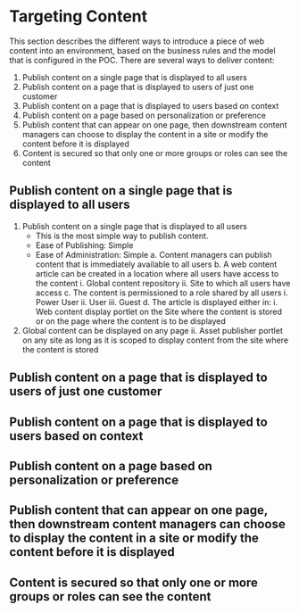 # Targeting Content
This section describes the different ways to introduce a piece of web content into an environment, based on the business rules and the model that is configured in the POC. There are several ways to deliver content:
1. Publish content on a single page that is displayed to all users
2. Publish content on a page that is displayed to users of just one customer
3. Publish content on a page that is displayed to users based on context
4. Publish content on a page based on personalization or preference
5. Publish content that can appear on one page, then downstream content managers can choose to display the content in a site or modify the content before it is displayed
6. Content is secured so that only one or more groups or roles can see the content

## Publish content on a single page that is displayed to all users
1. Publish content on a single page that is displayed to all users
	* This is the most simple way to publish content.
	* Ease of Publishing: Simple
	* Ease of Administration: Simple
a.	Content managers can publish content that is immediately available to all users 
b.	A web content article can be created in a location where all users have access to the content 
i.	Global content repository
ii.	Site to which all users have access
c.	The content is permissioned to a role shared by all users
i.	Power User
ii.	User
iii.	Guest
d.	The article is displayed either in:
i.	Web content display portlet on the Site where the content is stored or on the page where the content is to be displayed
1.	Global content can be displayed on any page
ii.	Asset publisher portlet on any site as long as it is scoped to display content from the site where the content is stored


## Publish content on a page that is displayed to users of just one customer

## Publish content on a page that is displayed to users based on context

## Publish content on a page based on personalization or preference

## Publish content that can appear on one page, then downstream content managers can choose to display the content in a site or modify the content before it is displayed

## Content is secured so that only one or more groups or roles can see the content
